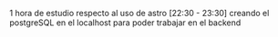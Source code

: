 1 hora de estudio respecto al uso de astro
[22:30 - 23:30] creando el postgreSQL en el localhost para poder trabajar en el backend
